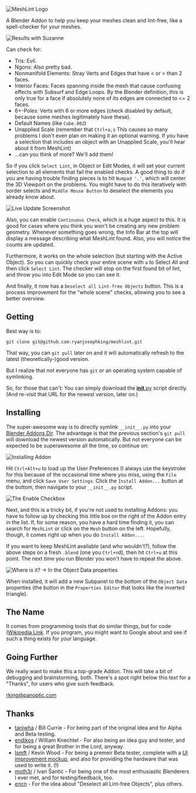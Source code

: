 ![MeshLint Logo](meshlint/raw/master/img/logo-suzanne.png "The default Monkey
has 32 Tris, 42 Nonmanifold Elements, and 9 6+-Edge Poles.")

A Blender Addon to help you keep your meshes clean and lint-free, like a
spell-checker for your meshes.

![Results with Suzanne](meshlint/raw/master/img/messed-up-mesh.png "Found some
Issues.")

Can check for:

 - Tris: Evil.
 - Ngons: Also pretty bad.
 - Nonmanifold Elements: Stray Verts and Edges that have < or > than 2 faces.
 - Interior Faces: Faces spanning inside the mesh that cause confusing
     effects with Subsurf and Edge Loops. By the Blender definition, this is
     only true for a face if absolutely none of its edges are connected to <=
     2 faces.
 - 6+-Poles: Verts with 6 or more edges (check disabled by default, because
   some meshes legitimately have these).
 - Default Names (like `Cube.002`)
 - Unapplied Scale (remember that `Ctrl+a,s` This causes so many problems I
   don't even plan on making it an optional warning. If you have a selection
   that includes an object with an Unapplied Scale, you'll hear about it from
   MeshLint)
 - ...can you think of more? We'll add them!

So if you click `Select Lint`, in Object or Edit Modes, it will set your
current selection to all elements that fail the enabled checks. A good thing
to do if you are having trouble finding pieces is to hit `Numpad '.'`, which
will center the 3D Viewport on the problems. You might have to do this
iteratively with `b`order selects and `Middle Mouse Button` to deselect the
elements you already know about.

![Live Update Screenshot](meshlint/raw/master/img/infobar.png "Live update
screnshot.")

Also, you can enable `Continuous Check`, which is a huge aspect to this. It is
good for cases where you think you won't be creating any new problem geometry.
Whenever something goes wrong, the Info Bar at the top will display a message
describing what MeshLint found. Also, you will notice the counts are updated.

Furthermore, it works on the whole selection (but starting with the Active
Object). So you can quickly check your entire scene with `a` to Select All and
then click `Select Lint`. The checker will stop on the first found bit of
lint, and throw you into Edit Mode so you can see it.

And finally, it now has a `Deselect all Lint-free Objects` button. This is a
process improvement for the "whole scene" checks, allowing you to see a better
overview.

Getting
-------

Best way is to:

    git clone git@github.com:ryanjosephking/meshlint.git

That way, you can `git pull` later on and it will automatically refresh to the
latest (theoretically-)good version.

But I realize that not everyone has `git` or an operating system capable of
symlinking.

So, for those that can't: You can simply download the
[__init__.py](https://raw.github.com/ryanjosephking/meshlint/master/__init__.py)
script directly. (And re-visit that URL for the newest version, later on.)

Installing
----------

The super-awesome way is to directly symlink `__init__.py` into your [Blender
Addons
Dir](http://wiki.blender.org/index.php/Doc:2.6/Manual/Introduction/Installing_Blender/DirectoryLayout).
The advantage is that the previous section's `git pull` will download the
newest version automatically. But not everyone can be expected to be
superawesome all the time, so continue on:

![Installing Addon](meshlint/raw/master/img/install-addon.png "`Install
Addon...` screen.")

Hit `Ctrl+Alt+u` to load up the User Preferences (I always use the keystroke
for this because of the occasional time where you miss, using the `File` menu,
and click `Save User Settings`. Click the `Install Addon...` button at the
bottom, then navigate to your `__init__.py` script.

![The Enable Checkbox](meshlint/raw/master/img/enable-checkbox.png "The Enable
checkbox.")

Next, and this is a tricky bit, if you're not used to installing Addons: you
have to follow up by checking this little box on the right of the Addon entry
in the list. If, for some reason, you have a hard time finding it, you can
search for `MeshLint` or click on the `Mesh` button on the left. Hopefully,
though, it comes right up when you do `Install Addon...`.

If you want to keep MeshLint available (and who wouldn't?), follow the above
steps on a fresh `.blend` (one you `Ctrl+n`d), then hit `Ctrl+u` at this
point. The next time you run Blender you won't have to repeat the above.

![Where is it? -> In the Object Data
properties](meshlint/raw/master/img/where-is-it.png "Object Data properties")

When installed, it will add a new Subpanel to the bottom of the `Object Data`
properties (the button in the `Properties Editor` that looks like the inverted
triangle).

The Name
--------

It comes from programming tools that do similar things, but for code
([Wikipedia Link](http://en.wikipedia.org/wiki/Lint\_(software\))). If you
program, you might want to Google about and see if such a thing exists for
your language. 

Going Further
-------------

We really want to make this a top-grade Addon. This will take a bit of
debugging and brainstorming, both. There's a spot right below this text for a
"Thanks", for users who give such feedback.

<rking@panoptic.com>

Thanks
-----

- [taniwha](http://taniwha.org/~bill/) / Bill Currie - For being part of the
  original idea and for Alpha and Beta testing.
- [endikos](http://www.endikos.com/) / William Knechtel - For also being an
  idea guy and tester, and for being a great Brother in the Lord, anyway.
- [lsmft](http://www.youtube.com/user/Ismft) / Kevin Wood - For being a
  premeir Beta tester, complete with a [UI improvement
  mockup](meshlint/raw/master/img/lsmft.png "Likes Sending Me Fine
  Templates"), and also for providing the hardware that was used to write it.
  (!)
- [moth3r](http://www.moth3r.com/) / Ivan Šantić - For being one of the most
  enthusiastic Blenderers I ever met, and for testing/feedback, too.
- [encn](http://blenderartists.org/forum/member.php?102273-encn) - For the
  idea about "Deselect all Lint-free Objects", plus others.
